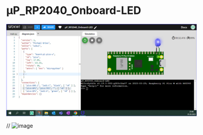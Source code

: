 # µP_RP2040_Onboard-LED

![1](µP_RP2040_Onboard-LED.png)

// <img width="641" alt="image" src="https://user-images.githubusercontent.com/17388520/235537480-6cecc24b-bee7-4e8f-b7dd-59b243654e62.png">
